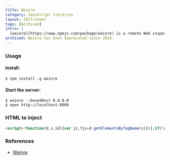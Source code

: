 ```yaml
---
title: Weinre
category: JavaScript libraries
layout: 2017/sheet
tags: [Archived]
intro: |
  [weinre](https://www.npmjs.com/package/weinre) is a remote Web inspector. Note that it has been deprecated since 2016.
archived: Weinre has been deprecated since 2016.
---
```


### Usage

#### Install:

```
$ npm install -g weinre
```

#### Start the server:

```
$ weinre --boundHost 0.0.0.0
$ open http://localhost:8080
```

### HTML to inject

<!--prettier-ignore -->
```html
<script>!function(d,s,id){var js,fjs=d.getElementsByTagName(s)[0];if(!d.getElementById(id)){js=d.createElement(s);js.id=id;js.async=1;js.src='http://'+location.hostname+':8080/target/target-script-min.js#anonymous';fjs.parentNode.insertBefore(js,fjs);}}(document,'script','weinre');</script>
```

### References

- [Weinre](http://people.apache.org/~pmuellr/weinre/)

